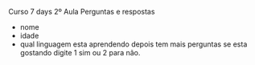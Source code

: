 Curso 7 days 2º Aula 
Perguntas e respostas 
- nome
- idade
- qual linguagem esta aprendendo
  depois tem mais perguntas
  se esta gostando digite 1 sim ou 2 para não.
